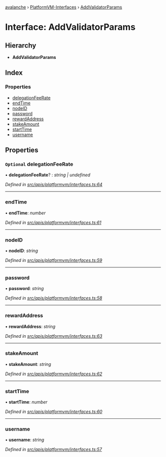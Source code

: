 [avalanche](../README.md) › [PlatformVM-Interfaces](../modules/platformvm_interfaces.md) › [AddValidatorParams](platformvm_interfaces.addvalidatorparams.md)

# Interface: AddValidatorParams

## Hierarchy

* **AddValidatorParams**

## Index

### Properties

* [delegationFeeRate](platformvm_interfaces.addvalidatorparams.md#optional-delegationfeerate)
* [endTime](platformvm_interfaces.addvalidatorparams.md#endtime)
* [nodeID](platformvm_interfaces.addvalidatorparams.md#nodeid)
* [password](platformvm_interfaces.addvalidatorparams.md#password)
* [rewardAddress](platformvm_interfaces.addvalidatorparams.md#rewardaddress)
* [stakeAmount](platformvm_interfaces.addvalidatorparams.md#stakeamount)
* [startTime](platformvm_interfaces.addvalidatorparams.md#starttime)
* [username](platformvm_interfaces.addvalidatorparams.md#username)

## Properties

### `Optional` delegationFeeRate

• **delegationFeeRate**? : *string | undefined*

*Defined in [src/apis/platformvm/interfaces.ts:64](https://github.com/ava-labs/avalanchejs/blob/4e59193/src/apis/platformvm/interfaces.ts#L64)*

___

###  endTime

• **endTime**: *number*

*Defined in [src/apis/platformvm/interfaces.ts:61](https://github.com/ava-labs/avalanchejs/blob/4e59193/src/apis/platformvm/interfaces.ts#L61)*

___

###  nodeID

• **nodeID**: *string*

*Defined in [src/apis/platformvm/interfaces.ts:59](https://github.com/ava-labs/avalanchejs/blob/4e59193/src/apis/platformvm/interfaces.ts#L59)*

___

###  password

• **password**: *string*

*Defined in [src/apis/platformvm/interfaces.ts:58](https://github.com/ava-labs/avalanchejs/blob/4e59193/src/apis/platformvm/interfaces.ts#L58)*

___

###  rewardAddress

• **rewardAddress**: *string*

*Defined in [src/apis/platformvm/interfaces.ts:63](https://github.com/ava-labs/avalanchejs/blob/4e59193/src/apis/platformvm/interfaces.ts#L63)*

___

###  stakeAmount

• **stakeAmount**: *string*

*Defined in [src/apis/platformvm/interfaces.ts:62](https://github.com/ava-labs/avalanchejs/blob/4e59193/src/apis/platformvm/interfaces.ts#L62)*

___

###  startTime

• **startTime**: *number*

*Defined in [src/apis/platformvm/interfaces.ts:60](https://github.com/ava-labs/avalanchejs/blob/4e59193/src/apis/platformvm/interfaces.ts#L60)*

___

###  username

• **username**: *string*

*Defined in [src/apis/platformvm/interfaces.ts:57](https://github.com/ava-labs/avalanchejs/blob/4e59193/src/apis/platformvm/interfaces.ts#L57)*
